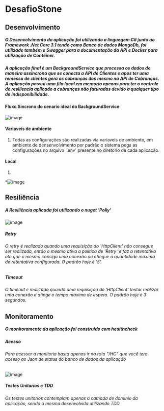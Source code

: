 # DesafioStone

## Desenvolvimento
##### O Desenvolvimento da aplicação foi utilizando a linguegem C# junto ao Framework .Net Core 3.1 tendo como Banco de dados MongoDb, foi utilizado também o Swagger para a documentação da API e Docker para utilização de Contêiner.
##### A aplicação final é um BackgroundService que processa os dados de maneira assincrona que se conecta a API de Clientes e apos ter uma remessa de clientes gera as cobranças dos mesmo na API de Cobranças. A aplicação possui uma fila local em memoria apenas para ter o controle de resiliencia aplicado a cobranças não faturadas devido a qualquer tipo de indisponibilidade.

#### Fluxo Sincrono do cenario ideal do BackgroundService
![image](https://user-images.githubusercontent.com/38633004/110498225-e7c88680-80d5-11eb-895a-6b9604a01fe3.png)


#### Variaveis de ambiente
1. Todas as configurações são realizadas via variaveis de ambiente, em ambiente de densenvolvimento
   por padrão o sistema pega as configurações no arquivo '.env' presente no diretorio de cada aplicação.
#### Local
1.
*![image](https://user-images.githubusercontent.com/38633004/110489838-7802cd80-80ce-11eb-805d-623c43a691c6.png)

## Resiliência 
##### A Resiliência aplicada foi utilizando o nuget 'Polly'

 ![image](https://user-images.githubusercontent.com/38633004/110490603-43dbdc80-80cf-11eb-86c7-56828a1d55af.png)

##### Retry
###### O retry é realizado quando uma requisição do 'HttpClient' não consegue ser realizada, então o mesmo ativa a politica de 'Retry'  e faz a retentativa ate que o mesmo consiga uma conexão ou chegue a quantidade maxima de retentativa configurada. O padrão hoje é '5'.

##### Timeout
###### O timeout é realizado quando uma requisição do 'HttpClient' tentar realizar uma conexão e atinge o tempo maxima de espera. O padrão hoje é 3 segundos.

## Monitoramento 
##### O monitoramente da aplicação foi construido com healthcheck 

##### Acesso
###### Para acessar a monitoria basta apenas ir na rota "/HC" que você tera acesso ao Json de status do banco de dados da aplicação
![image](https://user-images.githubusercontent.com/38633004/110492726-3889b080-80d1-11eb-8a28-8d4b2b257bcd.png)

##### Testes Unitarios e TDD
###### Os testes unitarios contemplam apenas a camada de dominio da aplicação, sendo a mesma desenvolvida utilizando TDD

